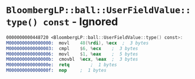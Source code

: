 # `BloombergLP::ball::UserFieldValue::type() const` - Ignored

```nasm
0000000000448720 <BloombergLP::ball::UserFieldValue::type() const>:
M0000000000000000:	movl	48(%rdi), %ecx	;  3 bytes
M0000000000000003:	cmpl	$6, %ecx	;  3 bytes
M0000000000000006:	movl	$1, %eax	;  5 bytes
M000000000000000b:	cmovbl	%ecx, %eax	;  3 bytes
M000000000000000e:	retq		;  1 bytes
M000000000000000f:	nop		;  1 bytes
```

